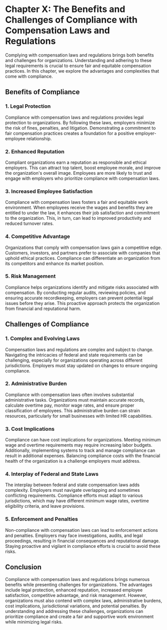 Chapter X: The Benefits and Challenges of Compliance with Compensation Laws and Regulations
===========================================================================================

Complying with compensation laws and regulations brings both benefits and challenges for organizations. Understanding and adhering to these legal requirements is crucial to ensure fair and equitable compensation practices. In this chapter, we explore the advantages and complexities that come with compliance.

Benefits of Compliance
----------------------

### 1. Legal Protection

Compliance with compensation laws and regulations provides legal protection to organizations. By following these laws, employers minimize the risk of fines, penalties, and litigation. Demonstrating a commitment to fair compensation practices creates a foundation for a positive employer-employee relationship.

### 2. Enhanced Reputation

Compliant organizations earn a reputation as responsible and ethical employers. This can attract top talent, boost employee morale, and improve the organization's overall image. Employees are more likely to trust and engage with employers who prioritize compliance with compensation laws.

### 3. Increased Employee Satisfaction

Compliance with compensation laws fosters a fair and equitable work environment. When employees receive the wages and benefits they are entitled to under the law, it enhances their job satisfaction and commitment to the organization. This, in turn, can lead to improved productivity and reduced turnover rates.

### 4. Competitive Advantage

Organizations that comply with compensation laws gain a competitive edge. Customers, investors, and partners prefer to associate with companies that uphold ethical practices. Compliance can differentiate an organization from its competitors and enhance its market position.

### 5. Risk Management

Compliance helps organizations identify and mitigate risks associated with compensation. By conducting regular audits, reviewing policies, and ensuring accurate recordkeeping, employers can prevent potential legal issues before they arise. This proactive approach protects the organization from financial and reputational harm.

Challenges of Compliance
------------------------

### 1. Complex and Evolving Laws

Compensation laws and regulations are complex and subject to change. Navigating the intricacies of federal and state requirements can be challenging, especially for organizations operating across different jurisdictions. Employers must stay updated on changes to ensure ongoing compliance.

### 2. Administrative Burden

Compliance with compensation laws often involves substantial administrative tasks. Organizations must maintain accurate records, calculate overtime pay, monitor wage rates, and ensure proper classification of employees. This administrative burden can strain resources, particularly for small businesses with limited HR capabilities.

### 3. Cost Implications

Compliance can have cost implications for organizations. Meeting minimum wage and overtime requirements may require increasing labor budgets. Additionally, implementing systems to track and manage compliance can result in additional expenses. Balancing compliance costs with the financial health of the organization is a challenge employers must address.

### 4. Interplay of Federal and State Laws

The interplay between federal and state compensation laws adds complexity. Employers must navigate overlapping and sometimes conflicting requirements. Compliance efforts must adapt to various jurisdictions, which may have different minimum wage rates, overtime eligibility criteria, and leave provisions.

### 5. Enforcement and Penalties

Non-compliance with compensation laws can lead to enforcement actions and penalties. Employers may face investigations, audits, and legal proceedings, resulting in financial consequences and reputational damage. Staying proactive and vigilant in compliance efforts is crucial to avoid these risks.

Conclusion
----------

Compliance with compensation laws and regulations brings numerous benefits while presenting challenges for organizations. The advantages include legal protection, enhanced reputation, increased employee satisfaction, competitive advantage, and risk management. However, organizations must also contend with complex laws, administrative burdens, cost implications, jurisdictional variations, and potential penalties. By understanding and addressing these challenges, organizations can prioritize compliance and create a fair and supportive work environment while minimizing legal risks.
